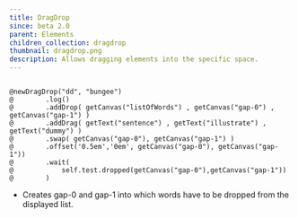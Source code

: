 ```yaml
---
title: DragDrop 
since: beta 2.0
parent: Elements
children_collection: dragdrop
thumbnail: dragdrop.png
description: Allows dragging elements into the specific space.
---
```


<!--more-->

<pre><code class="language-diff-javascript diff-highlight try-true">
@newDragDrop("dd", "bungee")
@        .log()
@        .addDrop( getCanvas("listOfWords") , getCanvas("gap-0") , getCanvas("gap-1") )
@        .addDrag( getText("sentence") , getText("illustrate") , getText("dummy") )
@        .swap( getCanvas("gap-0"), getCanvas("gap-1") )
@        .offset('0.5em','0em', getCanvas("gap-0"), getCanvas("gap-1"))
@        .wait(
@            self.test.dropped(getCanvas("gap-0"),getCanvas("gap-1"))
@        )
</code></pre>

+ Creates gap-0 and gap-1 into which words have to be dropped from the displayed list.
